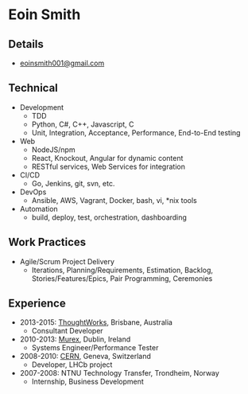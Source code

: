 # Eoin Smith

## Details

- eoinsmith001@gmail.com

## Technical

- Development
	- TDD
	- Python, C#, C++, Javascript, C
	- Unit, Integration, Acceptance, Performance, End-to-End testing
- Web
	- NodeJS/npm
	- React, Knockout, Angular for dynamic content
	- RESTful services, Web Services for integration
- CI/CD
	- Go, Jenkins, git, svn, etc.
- DevOps
	- Ansible, AWS, Vagrant, Docker, bash, vi, *nix tools
- Automation
	- build, deploy, test, orchestration, dashboarding

## Work Practices

- Agile/Scrum Project Delivery
	- Iterations, Planning/Requirements, Estimation, Backlog, Stories/Features/Epics, Pair Programming, Ceremonies

## Experience

- 2013-2015: [ThoughtWorks](http://www.thoughtworks.com), Brisbane, Australia
	- Consultant Developer
- 2010-2013: [Murex](https://www.murex.com), Dublin, Ireland
	- Systems Engineer/Performance Tester
- 2008-2010: [CERN](http://home.web.cern.ch), Geneva, Switzerland
	- Developer, LHCb project
- 2007-2008: NTNU Technology Transfer, Trondheim, Norway
	- Internship, Business Development
